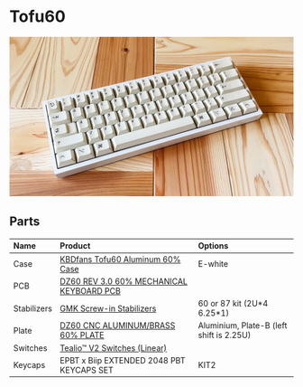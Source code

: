# Tofu60

![](./image.jpg)

## Parts

| Name        | Product                                                                                                                 | Options                                  |
| :---------- | :---------------------------------------------------------------------------------------------------------------------- | :--------------------------------------- |
| Case        | [KBDfans Tofu60 Aluminum 60% Case](https://kbdfans.com/products/kbdfans-tofu-60-aluminum-case)                          | E-white                                  |
| PCB         | [DZ60 REV 3.0 60% MECHANICAL KEYBOARD PCB](https://kbdfans.com/collections/60/products/dz60-60-pcb)                     |                                          |
| Stabilizers | [GMK Screw-in Stabilizers](https://kbdfans.com/products/gmk-screw-in-stabilizers)                                       | 60 or 87 kit (2U\*4 6.25\*1)             |
| Plate       | [DZ60 CNC ALUMINUM/BRASS 60% PLATE](https://kbdfans.com/collections/60-layout-plate-1/products/dz60-cnc-aluminum-plate) | Aluminium, Plate-B (left shift is 2.25U) |
| Switches    | [Tealio™ V2 Switches (Linear)](https://zealpc.net/products/tealio)                                                      |                                          |
| Keycaps     | EPBT x Biip EXTENDED 2048 PBT KEYCAPS SET                                                                               | KIT2                                     |

